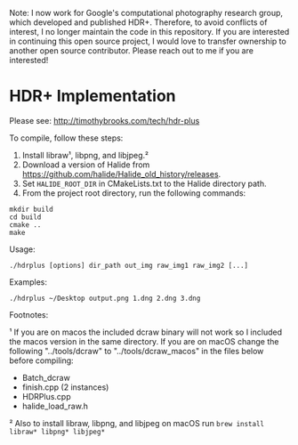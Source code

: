 Note: I now work for Google's computational photography research group, which developed and published HDR+. Therefore, to avoid conflicts of interest, I no longer maintain the code in this repository. If you are interested in continuing this open source project, I would love to transfer ownership to another open source contributor. Please reach out to me if you are interested!

# HDR+ Implementation
Please see: http://timothybrooks.com/tech/hdr-plus

To compile, follow these steps:
1. Install libraw¹, libpng, and libjpeg.²
2. Download a version of Halide from https://github.com/halide/Halide_old_history/releases.
3. Set `HALIDE_ROOT_DIR` in CMakeLists.txt to the Halide directory path.
4. From the project root directory, run the following commands:
```
mkdir build
cd build
cmake ..
make
```

Usage:
```
./hdrplus [options] dir_path out_img raw_img1 raw_img2 [...]
```
Examples:
```
./hdrplus ~/Desktop output.png 1.dng 2.dng 3.dng
```

Footnotes:

¹ If you are on macos the included dcraw binary will not work so I included the macos version in the same directory. If you are on macOS change the following "../tools/dcraw" to "../tools/dcraw_macos" in the files below before compiling:
  - Batch_dcraw
  - finish.cpp (2 instances)
  - HDRPlus.cpp
  - halide_load_raw.h
  
² Also to install libraw, libpng, and libjpeg on macOS run ```brew install libraw* libpng* libjpeg*```
